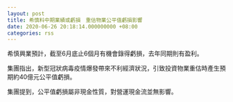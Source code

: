 ```yaml
---
layout: post
title: 希慎料中期業績或虧損　重估物業公平值虧損影響
date: 2020-06-26 20:18:14.000000000 +08:00
categories: rss
---
```


希慎興業預計，截至6月底止6個月有機會錄得虧損，去年同期則有盈利。

集團指出，新型冠狀病毒疫情爆發帶來不利經濟狀況，引致投資物業重估時產生預期約40億元公平值虧損。

集團提到，公平值虧損屬非現金性質，對營運現金流並無影響。
